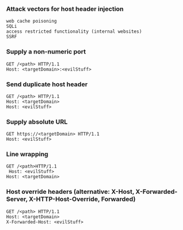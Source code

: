 ### Attack vectors for host header injection
```
web cache poisoning
SQLi
access restricted functionality (internal websites)
SSRF
```

### Supply a non-numeric port
```
GET /<path> HTTP/1.1
Host: <targetDomain>:<evilStuff>
```

### Send duplicate host header
```
GET /<path> HTTP/1.1
Host: <targetDomain>
Host: <evilStuff>
```

### Supply absolute URL
```
GET https://<targetDomain> HTTP/1.1
Host: <evilStuff>
```

### Line wrapping
```
GET /<path>HTTP/1.1
 Host: <evilStuff>
Host: <targetDomain>
```

### Host override headers (alternative: X-Host, X-Forwarded-Server, X-HTTP-Host-Override, Forwarded)
```
GET /<path> HTTP/1.1
Host: <targetDomain>
X-Forwarded-Host: <evilStuff>
```

